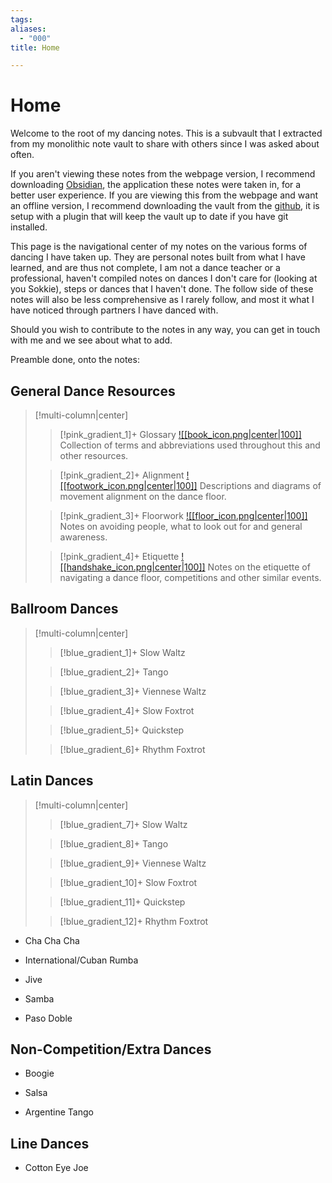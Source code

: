```yaml
---
tags: 
aliases:
  - "000"
title: Home

---
```

# Home
Welcome to the root of my dancing notes. This is a subvault that I extracted from my monolithic note vault to share with others since I was asked about often.

If you aren't viewing these notes from the webpage version, I recommend downloading [Obsidian](<[Obsidian](https://obsidian.md/)>), the application these notes were taken in, for a better user experience. If you are viewing this from the webpage and want an offline version, I recommend downloading the vault from the [github](https://github.com/Rhett-Flanagan/dancing-obsidian-vault), it is setup with a plugin that will keep the vault up to date if you have git installed.

This page is the navigational center of my notes on the various forms of dancing I have taken up. They are personal notes built from what I have learned, and are thus not complete, I am not a dance teacher or a professional, haven't compiled notes on dances I don't care for (looking at you Sokkie), steps or dances that I haven't done. The follow side of these notes will also be less comprehensive as I rarely follow, and most it what I have noticed through partners I have danced with.

Should you wish to contribute to the notes in any way, you can get in touch with me and we see about what to add.

Preamble done, onto the notes:

## General Dance Resources

> [!multi-column|center]
>
> > [!pink_gradient_1]+ Glossary
> > [![[book_icon.png|center|100]]](Glossary.md)
> > Collection of terms and abbreviations used throughout this and other resources.
> 
> > [!pink_gradient_2]+ Alignment
> > [![[footwork_icon.png|center|100]]](Alignment.md)
> > Descriptions and diagrams of movement alignment on the dance floor.
> 
>  > [!pink_gradient_3]+ Floorwork
>  > [![[floor_icon.png|center|100]]](Floorwork.md)
>  > Notes on avoiding people, what to look out for and general awareness.
>  
>  > [!pink_gradient_4]+ Etiquette 
>  > [![[handshake_icon.png|center|100]]](Etiquette.md)
>  > Notes on the etiquette of navigating a dance floor, competitions and other similar events.

## Ballroom Dances

> [!multi-column|center]
> 
> > [!blue_gradient_1]+ Slow Waltz
> 
> 
> > [!blue_gradient_2]+ Tango
> 
> 
> > [!blue_gradient_3]+ Viennese Waltz
> 
> 
> > [!blue_gradient_4]+ Slow Foxtrot
> 
> 
> > [!blue_gradient_5]+ Quickstep
> 
> 
> > [!blue_gradient_6]+ Rhythm Foxtrot
> 
> 

## Latin Dances

> [!multi-column|center]
> 
> > [!blue_gradient_7]+ Slow Waltz
> 
> 
> > [!blue_gradient_8]+ Tango
> 
> 
> > [!blue_gradient_9]+ Viennese Waltz
> 
> 
> > [!blue_gradient_10]+ Slow Foxtrot
> 
> 
> > [!blue_gradient_11]+ Quickstep
> 
> 
> > [!blue_gradient_12]+ Rhythm Foxtrot
> 
> 

- Cha Cha Cha

- International/Cuban Rumba

- Jive

- Samba

- Paso Doble

## Non-Competition/Extra Dances

- Boogie

- Salsa

- Argentine Tango

## Line Dances

- Cotton Eye Joe